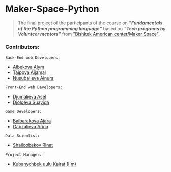 # Maker-Space-Python
> The final project of the participants of the course on ***"Fundamentals of the Python programming language"*** 
> based on ***"Tech programs by Volunteer mentors"*** 
> from ["Bishkek American center/Maker Space"](https://www.instagram.com/bishkek_american_center/).


### **Contributors:**
```Back-End web Developers:```
  - [Aibekova Aiym](https://github.com/Aiymhi)
  - [Taipova Aijamal](https://github.com/aizhamalll)
  - [Nusubalieva Ainura](https://github.com/Ainura04)

```Front-End web Developers:```
  - [Djumalieva Asel](https://github.com/dAseld)
  - [Djoloeva Suayida](https://github.com/suaiida)

```Game Developers:```
  - [Baibarakova Ajara](https://github.com/Yuiii0-0)
  - [Gabzalieva Arina](https://github.com/arinalalala)


```Data Scientist:```
  - [Shailoobekov Rinat](https://github.com/0ktyabrsky)

```Project Manager:```
  - [Kubanychbek uulu Kairat (I'm)](https://github.com/Archy31)

